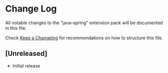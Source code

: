 # Change Log

All notable changes to the "java-spring" extension pack will be documented in this file.

Check [Keep a Changelog](http://keepachangelog.com/) for recommendations on how to structure this file.

## [Unreleased]

- Initial release
